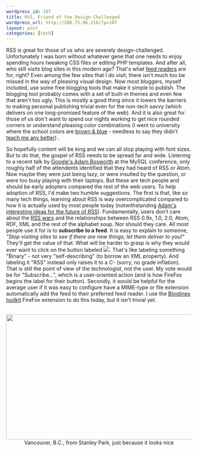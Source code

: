 ```yaml
--- 
wordpress_id: 107
title: RSS, Friend of the Design-Challenged
wordpress_url: http://208.75.86.216/?p=107
layout: post
categories: [tech]
---
```

RSS is great for those of us who are severely design-challenged. Unfortunately I was born without whatever gene that one needs to enjoy spending hours tweaking CSS files or editing PHP templates. And after all, who still <em>visits</em> blog sites in this modern age? That's what <a href="http://www.bloglines.com/public/champion">feed readers</a> are for, right? Even among the few sites that I do visit, there isn't much too be missed in the way of pleasing visual design. Now most bloggers, myself included, use some free blogging tools that make it simple to publish. The blogging tool probably comes with a set of built-in themes and even few that aren't too ugly. This is mostly a good thing since it lowers the barriers to making personal publishing trivial even for the non-tech savvy (which delivers on one long-promised feature of the web). And it is also great for those of us don't want to spend our nights working to get nice rounded corners or understand pleasing color combinations (I went to university where the school colors are <a href="http://www.tufts.edu/home/timeline/html/1876-e-colors.html">brown & blue</a> - needless to say they didn't <a href="http://www.amazon.com/exec/obidos/ASIN/1566091594/mikechampion">teach me any better</a>) . 

So hopefully content will be king and we can all stop playing with font sizes. But to do that, the gospel of RSS needs to be spread far and wide. Listening to a recent talk by <a href="http://www.adambosworth.net/">Google's Adam Bosworth</a> at the MySQL conference, only roughly half of the attendents identified that they had heard of RSS or Atom. Now maybe they were just being lazy, or were insulted by the question, or were too busy playing with their laptops. But these are tech people and should be early adopters compared the rest of the web users. To help adoption of RSS, I'd make two humble suggestions. The first is that, like so many tech things, learning about RSS is way overcomplicated compared to how it is actually used by most people today (notwithstanding <a href="http://www.itconversations.com/shows/detail571.html">Adam's interesting ideas for the future of RSS</a>). Fundamentally, users don't care about the <a href="http://diveintomark.org/archives/2004/02/04/incompatible-rss">RSS wars</a> and the relationships between RSS 0.9x, 1.0, 2.0, Atom, RDF, XML and the rest of the alphabet soup. Nor should they care. All most people use it for is to <strong>subscribe to a feed</strong>. It is easy to explain to someone, <i>"Stop visiting sites to see if there are new things; let them deliver to you!"</i> They'll get the value of that. What will be harder to grasp is why they would ever want to click on the button labeled <img src="/blog/pics/xml.gif" border="0"/>. That's like labeling something "Binary" - not very "self-describing" (to borrow an XML property). And labeling it "RSS" instead only raises it to a C- (sorry, no grade inflation). That is still the point of view of the technologist, not the user. My vote would be for "Subscribe...", which is a user-oriented action (and is how FireFox begins the label for their button). Secondly, it would be helpful for the average user if it was easy to configure have a MIME-type or file extension automatically add the feed to their preferred feed reader. I use the <a href="http://www.bloglines.com/help/firefox">Bloglines toolkit</a> FireFox extension to do this today, but it isn't trivial yet.

<center><br />
<img src="/blog/pics/vancouver_skyline.jpg" width="512" height="340" border="0"/><br />
Vancouver, B.C., from Stanley Park, just because it looks nice<br />
</center>
